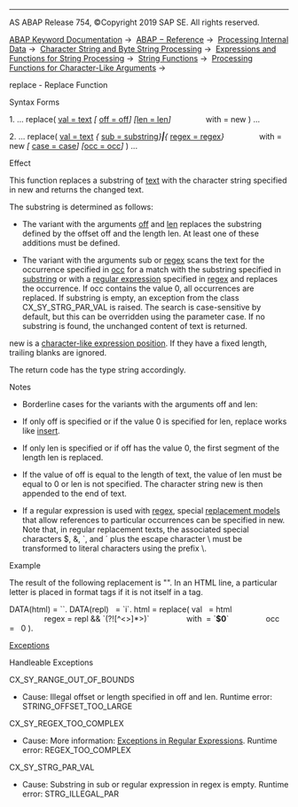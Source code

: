   

* * *

AS ABAP Release 754, ©Copyright 2019 SAP SE. All rights reserved.

[ABAP Keyword Documentation](https://help.sap.com/doc/abapdocu_754_index_htm/7.54/en-US/abenabap.htm) →  [ABAP − Reference](https://help.sap.com/doc/abapdocu_754_index_htm/7.54/en-US/abenabap_reference.htm) →  [Processing Internal Data](https://help.sap.com/doc/abapdocu_754_index_htm/7.54/en-US/abenabap_data_working.htm) →  [Character String and Byte String Processing](https://help.sap.com/doc/abapdocu_754_index_htm/7.54/en-US/abenabap_data_string.htm) →  [Expressions and Functions for String Processing](https://help.sap.com/doc/abapdocu_754_index_htm/7.54/en-US/abenstring_processing_expr_func.htm) →  [String Functions](https://help.sap.com/doc/abapdocu_754_index_htm/7.54/en-US/abenstring_functions.htm) →  [Processing Functions for Character-Like Arguments](https://help.sap.com/doc/abapdocu_754_index_htm/7.54/en-US/abenprocess_functions.htm) → 

replace - Replace Function

Syntax Forms

1\. ... replace( [val = text](https://help.sap.com/doc/abapdocu_754_index_htm/7.54/en-US/abenstring_functions_val.htm) *\[* [off = off](https://help.sap.com/doc/abapdocu_754_index_htm/7.54/en-US/abenstring_functions_off_len.htm)*\]* *\[*[len = len](https://help.sap.com/doc/abapdocu_754_index_htm/7.54/en-US/abenstring_functions_off_len.htm)*\]*
               with = new ) ...

2\. ... replace( [val = text](https://help.sap.com/doc/abapdocu_754_index_htm/7.54/en-US/abenstring_functions_val.htm) *{* [sub = substring](https://help.sap.com/doc/abapdocu_754_index_htm/7.54/en-US/abenstring_functions_sub.htm)*}**|**{* [regex = regex](https://help.sap.com/doc/abapdocu_754_index_htm/7.54/en-US/abenstring_functions_regex.htm)*}*
               with = new *\[* [case = case](https://help.sap.com/doc/abapdocu_754_index_htm/7.54/en-US/abenstring_functions_case.htm)*\]* *\[*[occ = occ](https://help.sap.com/doc/abapdocu_754_index_htm/7.54/en-US/abenstring_functions_occ.htm)*\]* ) ...

Effect

This function replaces a substring of [text](https://help.sap.com/doc/abapdocu_754_index_htm/7.54/en-US/abenstring_functions_val.htm) with the character string specified in new and returns the changed text.

The substring is determined as follows:

-   The variant with the arguments [off](https://help.sap.com/doc/abapdocu_754_index_htm/7.54/en-US/abenstring_functions_off_len.htm) and [len](https://help.sap.com/doc/abapdocu_754_index_htm/7.54/en-US/abenstring_functions_off_len.htm) replaces the substring defined by the offset off and the length len. At least one of these additions must be defined.

-   The variant with the arguments sub or [regex](https://help.sap.com/doc/abapdocu_754_index_htm/7.54/en-US/abenstring_functions_regex.htm) scans the text for the occurrence specified in [occ](https://help.sap.com/doc/abapdocu_754_index_htm/7.54/en-US/abenstring_functions_occ.htm) for a match with the substring specified in [substring](https://help.sap.com/doc/abapdocu_754_index_htm/7.54/en-US/abenstring_functions_sub.htm) or with a [regular expression](https://help.sap.com/doc/abapdocu_754_index_htm/7.54/en-US/abenregex_syntax.htm) specified in [regex](https://help.sap.com/doc/abapdocu_754_index_htm/7.54/en-US/abenstring_functions_regex.htm) and replaces the occurrence. If occ contains the value 0, all occurrences are replaced. If substring is empty, an exception from the class CX\_SY\_STRG\_PAR\_VAL is raised. The search is case-sensitive by default, but this can be overridden using the parameter case. If no substring is found, the unchanged content of text is returned.

new is a [character-like expression position](https://help.sap.com/doc/abapdocu_754_index_htm/7.54/en-US/abencharlike_expr_position_glosry.htm "Glossary Entry"). If they have a fixed length, trailing blanks are ignored.

The return code has the type string accordingly.

Notes

-   Borderline cases for the variants with the arguments off and len:

-   If only off is specified or if the value 0 is specified for len, replace works like [insert](https://help.sap.com/doc/abapdocu_754_index_htm/7.54/en-US/abeninsert_functions.htm).

-   If only len is specified or if off has the value 0, the first segment of the length len is replaced.

-   If the value of off is equal to the length of text, the value of len must be equal to 0 or len is not specified. The character string new is then appended to the end of text.

-   If a regular expression is used with [regex](https://help.sap.com/doc/abapdocu_754_index_htm/7.54/en-US/abenstring_functions_regex.htm), special [replacement models](https://help.sap.com/doc/abapdocu_754_index_htm/7.54/en-US/abenregex_replace.htm) that allow references to particular occurrences can be specified in new. Note that, in regular replacement texts, the associated special characters $, &, \`, and ´ plus the escape character \\ must be transformed to literal characters using the prefix \\.

Example

The result of the following replacement is "<title>Th<b>i</b>s <b>i</b>s the <i> T<b>i</b>tle</i> </title>". In an HTML line, a particular letter is placed in format tags if it is not itself in a tag.

DATA(html) = \`<title>This is the <i>Title</i></title>\`.
DATA(repl)   = \`i\`.
html = replace( val   = html
                regex = repl && \`(?!\[^<>\]\*>)\`
                with  = \`<b>$0</b>\`
                occ   =   0 ).

[Exceptions](https://help.sap.com/doc/abapdocu_754_index_htm/7.54/en-US/abenabap_language_exceptions.htm)

Handleable Exceptions

CX\_SY\_RANGE\_OUT\_OF\_BOUNDS

-   Cause: Illegal offset or length specified in off and len.
    Runtime error: STRING\_OFFSET\_TOO\_LARGE
    

CX\_SY\_REGEX\_TOO\_COMPLEX

-   Cause: More information: [Exceptions in Regular Expressions](https://help.sap.com/doc/abapdocu_754_index_htm/7.54/en-US/abenregex_exceptions.htm).
    Runtime error: REGEX\_TOO\_COMPLEX
    

CX\_SY\_STRG\_PAR\_VAL

-   Cause: Substring in sub or regular expression in regex is empty.
    Runtime error: STRG\_ILLEGAL\_PAR